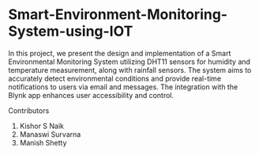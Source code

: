 # Smart-Environment-Monitoring-System-using-IOT

In this project, we present the design and implementation of a Smart Environmental Monitoring System utilizing DHT11 sensors for humidity and temperature measurement, along with rainfall sensors. The system aims to accurately detect environmental conditions and provide real-time notifications to users via email and messages. The integration with the Blynk app enhances user accessibility and control.


Contributors
1. Kishor S Naik
2. Manaswi Survarna
3. Manish Shetty
